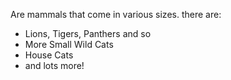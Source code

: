 Are mammals that come in various sizes. there are:

* Lions, Tigers, Panthers and so
* More Small Wild Cats
* House Cats
* and lots more!